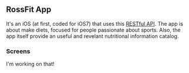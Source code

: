 ## RossFit App

It's an iOS (at first, coded for iOS7) that uses this [RESTful API](https://github.com/tehAnswer/RossFit). The app is about make diets, focused for people passionate about sports. Also, the app itself provide an useful and revelant nutritional information catalog. 


### Screens

I'm working on that!
